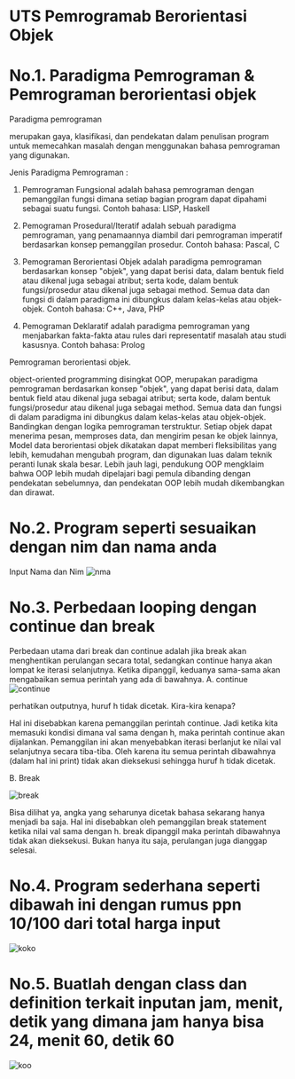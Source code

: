 # UTS Pemrogramab Berorientasi Objek

# No.1. Paradigma Pemrograman & Pemrograman berorientasi objek

Paradigma pemrograman

merupakan gaya, klasifikasi, dan pendekatan dalam penulisan program untuk memecahkan masalah dengan menggunakan bahasa pemrograman yang digunakan.

Jenis Paradigma Pemrograman :

1. Pemrograman Fungsional
   adalah bahasa pemrograman dengan pemanggilan fungsi dimana setiap bagian program dapat dipahami sebagai suatu fungsi.
   Contoh bahasa: LISP, Haskell

2. Pemograman Prosedural/Iteratif
   adalah sebuah paradigma pemrograman, yang penamaannya diambil dari pemrograman imperatif berdasarkan konsep pemanggilan prosedur.
   Contoh bahasa: Pascal, C

3. Pemograman Berorientasi Objek
   adalah paradigma pemrograman berdasarkan konsep "objek", yang dapat berisi data, dalam bentuk field atau dikenal juga sebagai atribut; serta kode, dalam bentuk fungsi/prosedur atau dikenal juga sebagai method. Semua data dan fungsi di dalam paradigma ini dibungkus dalam kelas-kelas atau objek-objek.
   Contoh bahasa: C++, Java, PHP

4. Pemograman Deklaratif
   adalah paradigma pemrograman yang menjabarkan fakta-fakta atau rules dari representatif masalah atau studi kasusnya.
   Contoh bahasa: Prolog

Pemrograman berorientasi objek.

object-oriented programming disingkat OOP, merupakan paradigma pemrograman berdasarkan konsep "objek", yang dapat berisi data, dalam bentuk field atau dikenal juga sebagai atribut; serta kode, dalam bentuk fungsi/prosedur atau dikenal juga sebagai method. Semua data dan fungsi di dalam paradigma ini dibungkus dalam kelas-kelas atau objek-objek. Bandingkan dengan logika pemrograman terstruktur. Setiap objek dapat menerima pesan, memproses data, dan mengirim pesan ke objek lainnya,
Model data berorientasi objek dikatakan dapat memberi fleksibilitas yang lebih, kemudahan mengubah program, dan digunakan luas dalam teknik peranti lunak skala besar. Lebih jauh lagi, pendukung OOP mengklaim bahwa OOP lebih mudah dipelajari bagi pemula dibanding dengan pendekatan sebelumnya, dan pendekatan OOP lebih mudah dikembangkan dan dirawat.

# No.2. Program seperti sesuaikan dengan nim dan nama anda

Input Nama dan Nim
![nma](https://user-images.githubusercontent.com/103293617/200386143-d5d0c019-3fee-4d4f-8e30-dccfbf2aa1cc.png)

# No.3. Perbedaan looping dengan continue dan break

Perbedaan utama dari break dan continue adalah jika break akan menghentikan perulangan secara total, sedangkan continue hanya akan lompat ke iterasi selanjutnya. Ketika dipanggil, keduanya sama-sama akan mengabaikan semua perintah yang ada di bawahnya.
A. continue
![continue](https://user-images.githubusercontent.com/103293617/200386502-48a89a95-91d7-4266-93bc-5b49a92fbdda.png)

perhatikan outputnya, huruf h tidak dicetak. Kira-kira kenapa?

Hal ini disebabkan karena pemanggilan perintah continue. Jadi ketika kita memasuki kondisi dimana val sama dengan h, maka perintah continue akan dijalankan. Pemanggilan ini akan menyebabkan iterasi berlanjut ke nilai val selanjutnya secara tiba-tiba. Oleh karena itu semua perintah dibawahnya (dalam hal ini print) tidak akan dieksekusi sehingga huruf h tidak dicetak.

B. Break

![break](https://user-images.githubusercontent.com/103293617/200386551-269beed3-dcb7-4449-8200-591753e4061d.png)

Bisa dilihat ya, angka yang seharunya dicetak bahasa sekarang hanya menjadi ba saja. Hal ini disebabkan oleh pemanggilan break statement ketika nilai val sama dengan h. break dipanggil maka perintah dibawahnya tidak akan dieksekusi. Bukan hanya itu saja, perulangan juga dianggap selesai.

# No.4. Program sederhana seperti dibawah ini dengan rumus ppn 10/100 dari total harga input

![koko](https://user-images.githubusercontent.com/103293617/200396258-217293ae-0e1c-4cd2-adb5-3d18cb9de7c6.png)

# No.5. Buatlah dengan class dan definition terkait inputan jam, menit, detik yang dimana jam hanya bisa 24, menit 60, detik 60

![koo](https://user-images.githubusercontent.com/103293617/200396329-54d189f0-7d67-49e4-b29e-98b5dd9a9bac.png)
